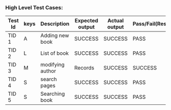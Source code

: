 ### High Level Test Cases:
| Test Id |	keys |	Description |	Expected output |	Actual output |	Pass/Fail(Result) |
|------|------|------|------|------|------|
| TID 1 | A | Adding new book | SUCCESS |	SUCCESS |	PASS 
| TID 2 |	L	| List of book |	SUCCESS	| SUCCESS	 | PASS
| TID 3	| M	| modifying author | Records |	SUCCESS |	SUCCESS	|PASS
| TID 4 |	S	| search pages	| SUCCESS	| SUCCESS	| PASS
| TID 5	| S	| Searching book | SUCCESS |	SUCCESS | PASS



